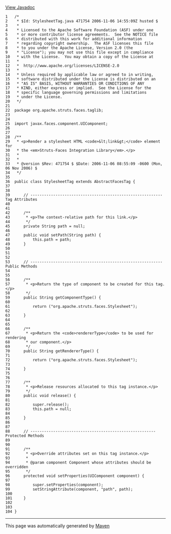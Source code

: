 [View Javadoc](../../../../../../apidocs/org/apache/struts/faces/taglib/StylesheetTag.html.md)


    1   /*
    2    * $Id: StylesheetTag.java 471754 2006-11-06 14:55:09Z husted $
    3    *
    4    * Licensed to the Apache Software Foundation (ASF) under one
    5    * or more contributor license agreements.  See the NOTICE file
    6    * distributed with this work for additional information
    7    * regarding copyright ownership.  The ASF licenses this file
    8    * to you under the Apache License, Version 2.0 (the
    9    * "License"); you may not use this file except in compliance
    10   * with the License.  You may obtain a copy of the License at
    11   *
    12   *  http://www.apache.org/licenses/LICENSE-2.0
    13   *
    14   * Unless required by applicable law or agreed to in writing,
    15   * software distributed under the License is distributed on an
    16   * "AS IS" BASIS, WITHOUT WARRANTIES OR CONDITIONS OF ANY
    17   * KIND, either express or implied.  See the License for the
    18   * specific language governing permissions and limitations
    19   * under the License.
    20   */
    21  
    22  package org.apache.struts.faces.taglib;
    23  
    24  
    25  import javax.faces.component.UIComponent;
    26  
    27  
    28  /**
    29   * <p>Render a stylesheet HTML <code>&lt;link&gt;</code> element for
    30   * the <em>Struts-Faces Integration Library</em>.</p>
    31   *
    32   *
    33   * @version $Rev: 471754 $ $Date: 2006-11-06 08:55:09 -0600 (Mon, 06 Nov 2006) $
    34   */
    35  
    36  public class StylesheetTag extends AbstractFacesTag {
    37  
    38  
    39      // ---------------------------------------------------------- Tag Attributes
    40  
    41  
    42      /**
    43       * <p>The context-relative path for this link.</p>
    44       */
    45      private String path = null;
    46  
    47      public void setPath(String path) {
    48          this.path = path;
    49      }
    50  
    51  
    52  
    53      // ---------------------------------------------------------- Public Methods
    54  
    55  
    56      /**
    57       * <p>Return the type of component to be created for this tag.</p>
    58       */
    59      public String getComponentType() {
    60  
    61          return ("org.apache.struts.faces.Stylesheet");
    62  
    63      }
    64  
    65  
    66      /**
    67       * <p>Return the <code>rendererType</code> to be used for rendering
    68       * our component.</p>
    69       */
    70      public String getRendererType() {
    71  
    72          return ("org.apache.struts.faces.Stylesheet");
    73  
    74      }
    75  
    76  
    77      /**
    78       * <p>Release resources allocated to this tag instance.</p>
    79       */
    80      public void release() {
    81  
    82          super.release();
    83          this.path = null;
    84  
    85      }
    86  
    87  
    88      // ------------------------------------------------------- Protected Methods
    89  
    90  
    91      /**
    92       * <p>Override attributes set on this tag instance.</p>
    93       *
    94       * @param component Component whose attributes should be overridden
    95       */
    96      protected void setProperties(UIComponent component) {
    97  
    98          super.setProperties(component);
    99          setStringAttribute(component, "path", path);
    100 
    101     }
    102 
    103 
    104 }

------------------------------------------------------------------------

This page was automatically generated by [Maven](http://maven.apache.org/)

